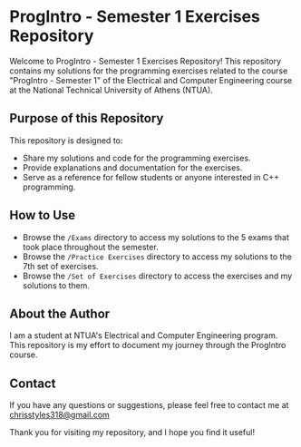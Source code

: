 # ProgIntro - Semester 1 Exercises Repository

Welcome to ProgIntro - Semester 1 Exercises Repository! This repository contains my solutions for the programming exercises related to the course "ProgIntro - Semester 1" of the Electrical and Computer Engineering course at the National Technical University of Athens (NTUA).

## Purpose of this Repository

This repository is designed to:

- Share my solutions and code for the programming exercises.
- Provide explanations and documentation for the exercises.
- Serve as a reference for fellow students or anyone interested in C++ programming.

## How to Use

- Browse the `/Exams` directory to access my solutions to the 5 exams that took place throughout the semester.
- Browse the `/Practice Exercises` directory to access my solutions to the 7th set of exercises.
- Browse the `/Set of Exercises` directory to access the exercises and my solutions to them.

## About the Author

I am a student at NTUA's Electrical and Computer Engineering program.
This repository is my effort to document my journey through the ProgIntro course.

## Contact

If you have any questions or suggestions, please feel free to contact me at chrisstyles318@gmail.com

Thank you for visiting my repository, and I hope you find it useful!
